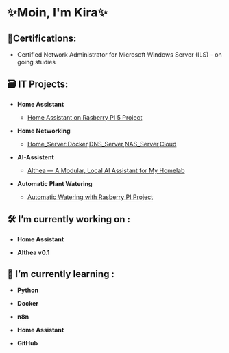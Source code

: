 <h1> ✨Moin, I'm Kira✨<br/>
<!--  
</a>Junior Systemadministrator</a> and </a>Hobby AI Architecture</a>
-->
<h2>📝Certifications:</h2>

- <a>Certified Network Administrator for Microsoft Windows Server (ILS) - on going studies</a>

<h2>🗃️ IT Projects:</h2>

- <b>Home Assistant</b>
  - [Home Assistant on Rasberry PI 5 Project](https://github.com/WitchOfRagnarok/Home_Assistant_on_Rasberry_PI_5)

- <b>Home Networking</b>
  - [Home_Server:Docker,DNS_Server,NAS_Server,Cloud](https://github.com/WitchOfRagnarok/My_Home_Server)

- <b>AI-Assistent</b>
  - [Althea — A Modular, Local AI Assistant for My Homelab](https://github.com/WitchOfRagnarok/Althea_AI-Assistent)
  
- <b>Automatic Plant Watering</b>
  - [Automatic Watering with Rasberry PI Project](https://github.com/WitchOfRagnarok/Automatic_Watering_with_Rasberry_PI_Project)
 
 
<h2> 🛠️ I’m currently working on :</h2>

- <b>Home Assistant</b>

- <b>Althea v0.1</b>


<h2> 🧩 I’m currently learning :</h2>

- <b>Python</b>

- <b>Docker</b>

- <b>n8n</b>

- <b>Home Assistant</b>

- <b>GitHub</b>

<!--  
- Terraium
- Main Server
- NAS Server
- DNS Server
- Home Media Server
- <b></b>
-->
<!--
- <b>C# (.NET Desktop Applications)</b>
  - [???] (https://github.com/WitchOfRagnarok/???)
-->

<!--
<h2> 🤳 Connect with me:</h2>

[<img align="left" alt="JoshMadakor | YouTube" width="22px" src="https://cdn.jsdelivr.net/npm/simple-icons@v3/icons/youtube.svg" />][youtube]
[<img align="left" alt="JoshMadakor | Twitter" width="22px" src="https://cdn.jsdelivr.net/npm/simple-icons@v3/icons/twitter.svg" />][twitter]
[<img align="left" alt="JoshMadakor | LinkedIn" width="22px" src="https://cdn.jsdelivr.net/npm/simple-icons@v3/icons/linkedin.svg" />][linkedin]
[<img align="left" alt="JoshMadakor | Instagram" width="22px" src="https://cdn.jsdelivr.net/npm/simple-icons@v3/icons/instagram.svg" />][instagram]

[twitter]: https://twitter.com/joshmadakor
[youtube]: https://www.youtube.com/c/joshmadakor
[instagram]: https://www.instagram.com/joshmadakor/
[linkedin]: https://linkedin.com/in/joshmadakor


**WitchOfRagnaraok/Kira** is a ✨ _special_ ✨ repository because its `README.md` (this file) appears on your GitHub profile.

Here are some ideas to get you started:

- 🔭 I’m currently working on ...
- 🌱 I’m currently learning ...
- 👯 I’m looking to collaborate on ...
- 🤔 I’m looking for help with ...
- 💬 Ask me about ...
- 📫 How to reach me: ...
- 😄 Pronouns: ...
- ⚡ Fun fact: ...
-->
